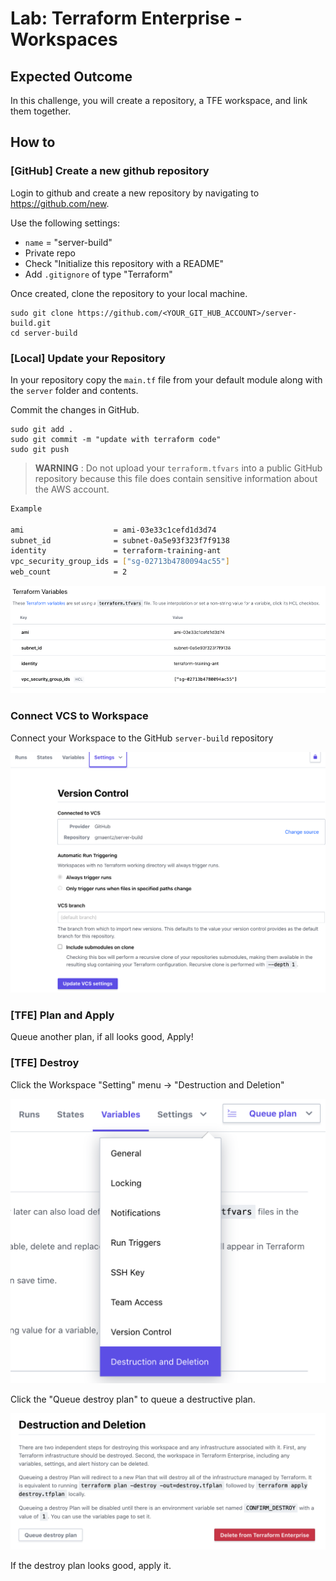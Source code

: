 # Lab: Terraform Enterprise - Workspaces

## Expected Outcome

In this challenge, you will create a repository, a TFE workspace, and link them together.

## How to

### [GitHub] Create a new github repository

Login to github and create a new repository by navigating to <https://github.com/new>.

Use the following settings:
- `name` = "server-build"
- Private repo
- Check "Initialize this repository with a README"
- Add `.gitignore` of type "Terraform"

Once created, clone the repository to your local machine.

```
sudo git clone https://github.com/<YOUR_GIT_HUB_ACCOUNT>/server-build.git
cd server-build
```

### [Local] Update your Repository

In your repository copy the `main.tf` file from your default module along with the `server` folder and contents.

Commit the changes in GitHub.

```
sudo git add .
sudo git commit -m "update with terraform code"
sudo git push
```

> **WARNING** :
Do not upload your `terraform.tfvars` into a public GitHub repository because this file does contain sensitive information about the AWS account.

```sh
Example

ami                    = ami-03e33c1cefd1d3d74
subnet_id              = subnet-0a5e93f323f7f9138
identity               = terraform-training-ant
vpc_security_group_ids = ["sg-02713b4780094ac55"]
web_count              = 2
```

![](img/tfe-wrkspace-vars.png)

### Connect VCS to Workspace
Connect your Workspace to the GitHub `server-build` repository

![](img/tfe-vcs-workspace.png)

### [TFE] Plan and Apply

Queue another plan, if all looks good, Apply!

### [TFE] Destroy

Click the Workspace "Setting" menu -> "Destruction and Deletion"

![](img/tfe-destroy-menu.png)

Click the "Queue destroy plan" to queue a destructive plan.

![](img/tfe-destroy-queue.png)

If the destroy plan looks good, apply it.
